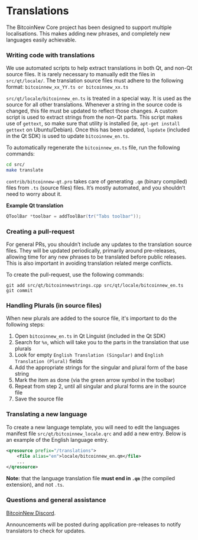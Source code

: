 Translations
============

The BitcoinNew Core project has been designed to support multiple localisations. This makes adding new phrases, and completely new languages easily achievable.

### Writing code with translations
We use automated scripts to help extract translations in both Qt, and non-Qt source files. It is rarely necessary to manually edit the files in `src/qt/locale/`. The translation source files must adhere to the following format:
`bitcoinnew_xx_YY.ts or bitcoinnew_xx.ts`

`src/qt/locale/bitcoinnew_en.ts` is treated in a special way. It is used as the source for all other translations. Whenever a string in the source code is changed, this file must be updated to reflect those changes. A custom script is used to extract strings from the non-Qt parts. This script makes use of `gettext`, so make sure that utility is installed (ie, `apt-get install gettext` on Ubuntu/Debian). Once this has been updated, `lupdate` (included in the Qt SDK) is used to update `bitcoinnew_en.ts`.

To automatically regenerate the `bitcoinnew_en.ts` file, run the following commands:
```sh
cd src/
make translate
```

`contrib/bitcoinnew-qt.pro` takes care of generating `.qm` (binary compiled) files from `.ts` (source files) files. It’s mostly automated, and you shouldn’t need to worry about it.

**Example Qt translation**
```cpp
QToolBar *toolbar = addToolBar(tr("Tabs toolbar"));
```

### Creating a pull-request
For general PRs, you shouldn’t include any updates to the translation source files. They will be updated periodically, primarily around pre-releases, allowing time for any new phrases to be translated before public releases. This is also important in avoiding translation related merge conflicts.

To create the pull-request, use the following commands:
```
git add src/qt/bitcoinnewstrings.cpp src/qt/locale/bitcoinnew_en.ts
git commit
```

### Handling Plurals (in source files)
When new plurals are added to the source file, it's important to do the following steps:

1. Open `bitcoinnew_en.ts` in Qt Linguist (included in the Qt SDK)
2. Search for `%n`, which will take you to the parts in the translation that use plurals
3. Look for empty `English Translation (Singular)` and `English Translation (Plural)` fields
4. Add the appropriate strings for the singular and plural form of the base string
5. Mark the item as done (via the green arrow symbol in the toolbar)
6. Repeat from step 2, until all singular and plural forms are in the source file
7. Save the source file

### Translating a new language
To create a new language template, you will need to edit the languages manifest file `src/qt/bitcoinnew_locale.qrc` and add a new entry. Below is an example of the English language entry.

```xml
<qresource prefix="/translations">
    <file alias="en">locale/bitcoinnew_en.qm</file>
    ...
</qresource>
```

**Note:** that the language translation file **must end in `.qm`** (the compiled extension), and not `.ts`.

### Questions and general assistance
[BitcoinNew Discord](https://discord.gg/9nzt37V).

Announcements will be posted during application pre-releases to notify translators to check for updates.
